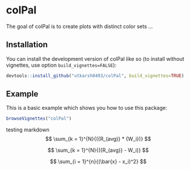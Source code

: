 
# colPal

<!-- badges: start -->
<!-- badges: end -->

The goal of colPal is to create plots with distinct color sets ...

## Installation

You can install the development version of colPal like so (to install without vignettes, use option `build_vignettes=FALSE`):

``` r
devtools::install_github("utkarsh0493/colPal", build_vignettes=TRUE)
```

## Example

This is a basic example which shows you how to use this package:

``` r
browseVignettes("colPal")
```


testing markdown
$$
\sum_{k = 1}^{N}{({R_(avg)} * {W_i})}
$$

$$
\sum_{k = 1}^{N}{({R_(avg)} - W_i)}
$$


$$
\sum_{i = 1}^{n}{(\bar{x} - x_i)^2}
$$
